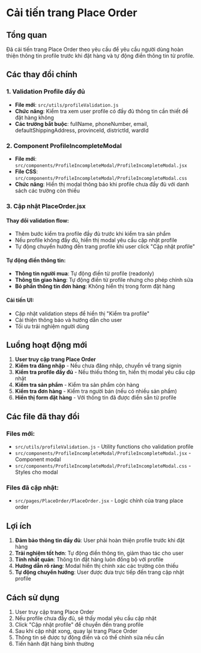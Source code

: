 # Cải tiến trang Place Order

## Tổng quan
Đã cải tiến trang Place Order theo yêu cầu để yêu cầu người dùng hoàn thiện thông tin profile trước khi đặt hàng và tự động điền thông tin từ profile.

## Các thay đổi chính

### 1. Validation Profile đầy đủ
- **File mới**: `src/utils/profileValidation.js`
- **Chức năng**: Kiểm tra xem user profile có đầy đủ thông tin cần thiết để đặt hàng không
- **Các trường bắt buộc**: fullName, phoneNumber, email, defaultShippingAddress, provinceId, districtId, wardId

### 2. Component ProfileIncompleteModal
- **File mới**: `src/components/ProfileIncompleteModal/ProfileIncompleteModal.jsx`
- **File CSS**: `src/components/ProfileIncompleteModal/ProfileIncompleteModal.css`
- **Chức năng**: Hiển thị modal thông báo khi profile chưa đầy đủ với danh sách các trường còn thiếu

### 3. Cập nhật PlaceOrder.jsx

#### Thay đổi validation flow:
- Thêm bước kiểm tra profile đầy đủ trước khi kiểm tra sản phẩm
- Nếu profile không đầy đủ, hiển thị modal yêu cầu cập nhật profile
- Tự động chuyển hướng đến trang profile khi user click "Cập nhật profile"

#### Tự động điền thông tin:
- **Thông tin người mua**: Tự động điền từ profile (readonly)
- **Thông tin giao hàng**: Tự động điền từ profile nhưng cho phép chỉnh sửa
- **Bỏ phần thông tin đơn hàng**: Không hiển thị trong form đặt hàng

#### Cải tiến UI:
- Cập nhật validation steps để hiển thị "Kiểm tra profile"
- Cải thiện thông báo và hướng dẫn cho user
- Tối ưu trải nghiệm người dùng

## Luồng hoạt động mới

1. **User truy cập trang Place Order**
2. **Kiểm tra đăng nhập** - Nếu chưa đăng nhập, chuyển về trang signin
3. **Kiểm tra profile đầy đủ** - Nếu thiếu thông tin, hiển thị modal yêu cầu cập nhật
4. **Kiểm tra sản phẩm** - Kiểm tra sản phẩm còn hàng
5. **Kiểm tra đơn hàng** - Kiểm tra người bán (nếu có nhiều sản phẩm)
6. **Hiển thị form đặt hàng** - Với thông tin đã được điền sẵn từ profile

## Các file đã thay đổi

### Files mới:
- `src/utils/profileValidation.js` - Utility functions cho validation profile
- `src/components/ProfileIncompleteModal/ProfileIncompleteModal.jsx` - Component modal
- `src/components/ProfileIncompleteModal/ProfileIncompleteModal.css` - Styles cho modal

### Files đã cập nhật:
- `src/pages/PlaceOrder/PlaceOrder.jsx` - Logic chính của trang place order

## Lợi ích

1. **Đảm bảo thông tin đầy đủ**: User phải hoàn thiện profile trước khi đặt hàng
2. **Trải nghiệm tốt hơn**: Tự động điền thông tin, giảm thao tác cho user
3. **Tính nhất quán**: Thông tin đặt hàng luôn đồng bộ với profile
4. **Hướng dẫn rõ ràng**: Modal hiển thị chính xác các trường còn thiếu
5. **Tự động chuyển hướng**: User được đưa trực tiếp đến trang cập nhật profile

## Cách sử dụng

1. User truy cập trang Place Order
2. Nếu profile chưa đầy đủ, sẽ thấy modal yêu cầu cập nhật
3. Click "Cập nhật profile" để chuyển đến trang profile
4. Sau khi cập nhật xong, quay lại trang Place Order
5. Thông tin sẽ được tự động điền và có thể chỉnh sửa nếu cần
6. Tiến hành đặt hàng bình thường
